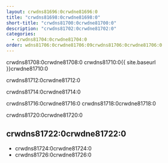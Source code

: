 ```yaml
---
layout: crwdns81696:0crwdne81696:0
title: "crwdns81698:0crwdne81698:0"
short-title: "crwdns81700:0crwdne81700:0"
description: "crwdns81702:0crwdne81702:0"
categories:
  - crwdns81704:0crwdne81704:0
order: wdns81706:0crwdne81706:09crwdns81706:0crwdne81706:0
---
```

crwdns81708:0crwdne81708:0 crwdns81710:0{{ site.baseurl }}crwdne81710:0

crwdns81712:0crwdne81712:0

crwdns81714:0crwdne81714:0

crwdns81716:0crwdne81716:0 crwdns81718:0crwdne81718:0

crwdns81720:0crwdne81720:0

## crwdns81722:0crwdne81722:0

- crwdns81724:0crwdne81724:0
- crwdns81726:0crwdne81726:0